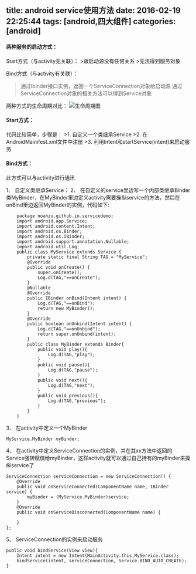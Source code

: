 title: android service使用方法
date: 2016-02-19 22:25:44
tags: [android,四大组件]
categories: [android]
---
<h4>两种服务的启动方式：</h4>
Start方式（与activity无关联）：
>跟启动源没有任何关系
>无法得到服务对象  

Bind方式（与activity有关联）：
>通过Ibinder接口实例，返回一个ServiceConnection对象给启动源
>通过ServiceConnection对象的相关方法可以得到Service对象
 
两种方式的生命周期对比：
![生命周期图](http://img.blog.csdn.net/20160219224403918)
     

<h4>Start方式：</h4>
代码比较简单，步骤是：
>1. 自定义一个类继承Service
>2. 在AndroidMainifest.xml文件中注册
>3. 利用Intent和startService(intent)来启动服务

<h4>Bind方式：</h4>
此方式可以与activity进行通讯  

1、 自定义类继承Service：
2、 在自定义的service里边写一个内部类继承Binder类MyBinder，在MyBinder里边定义activity需要操纵service的方法，然后在onBind里边返回MyBinder的实例，代码如下:  
```
	package noahzu.github.io.servicedemo;
	import android.app.Service;
	import android.content.Intent;
	import android.os.Binder;
	import android.os.IBinder;
	import android.support.annotation.Nullable;
	import android.util.Log;
	public class MyService extends Service {
	    private static final String TAG = "MyService";
	    @Override
	    public void onCreate() {
	        super.onCreate();
	        Log.d(TAG,"==onCreate");
	    }
	    @Nullable
	    @Override
	    public IBinder onBind(Intent intent) {
	        Log.d(TAG,"==onBind");
	        return new MyBinder();
	    }
	    @Override
	    public boolean onUnbind(Intent intent) {
	        Log.d(TAG,"==onUnbind");
	        return super.onUnbind(intent);
	    }
	    public class MyBinder extends Binder{
	        public void play(){
	            Log.d(TAG,"play");
	        }
	        public void pause(){
	            Log.d(TAG,"pause");
	        }
	        public void next(){
	            Log.d(TAG,"next");
	        }
	        public void previous(){
	            Log.d(TAG,"previous");
	        }
	    }
	}
```  

3、 在activity中定义一个MyBinder

```MyService.MyBinder myBinder;```

4、 在activity中定义ServiceConnection的实例，并在其xx方法中返回的Service强转赋值给myBinder，这样activity就可以通过自己持有的myBinder来操纵service了

```
ServiceConnection serviceConnection = new ServiceConnection() {
    @Override
    public void onServiceConnected(ComponentName name, IBinder service) {
        myBinder = (MyService.MyBinder)service;
    }
    @Override
    public void onServiceDisconnected(ComponentName name) {

    }
};
```


5、 ServiceConnection的实例来启动服务


```
public void bindService(View view){
    Intent intent = new Intent(MainActivity.this,MyService.class);
    bindService(intent, serviceConnection, Service.BIND_AUTO_CREATE);
}
```







